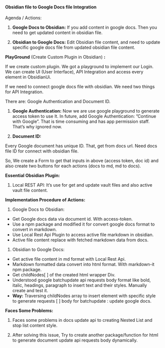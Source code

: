 #### Obsidian file to Google Docs file Integration

Agenda / Actions:

1.  **Google Docs to Obsidian:** If you add content in google docs. Then you need to get updated content in obsidian file.

1.  **Obsidian to Google Docs:** Edit Obsidian file content, and need to update specific google docs file from updated obsidian file content.

**PlayGround** (Create Custom Plugin in Obsidian) **:**

If we create custom plugin. We got a playground to implement our Login. We can create UI (User Interface), API Integration and access every element in ObsidianUi.

If we need to connect google docs file with obsidian. We need two things for API Integration.

There are: Google Authentication and Document ID.

1.  **Google Authentication:**
    Now we are use google playground to generate access token to use It. In future, add Google Authentication: ”Continue with Google”. That is time consuming and has app permission staff. That’s why ignored now.

1.  **Document ID:**

Every Google document has unique ID. That, get from docs url. Need docs file ID for connect with obsidian file.

So, We create a Form to get that inputs in above (access token, doc id) and also create two buttons for each actions (docs to md, md to docs).

**Essential Obsidian Plugin:**

1. Local REST API: It’s use for get and update vault files and also active vault file content.

**Implementation Procedure of Actions:**

1. Google Docs to Obsidian:

- Get Google docs data via document id. With access-token.
- Use a npm package and modified it for convert google docs format to convert in markdown.
- Use Local Rest Api Plugin to access active file markdown in obsidian.
- Active file content replace with fetched markdown data from docs.

1. Obsidian to Google Docs:

- Get active file content in md format with Local Rest Api.
- Markdown formatted data convert into html format. With markdown-it npm package.
- Get childNodes[ ] of the created html wrapper Div.
- Understood google batchupdate api requests body format like bold, italic, headings, paragraph to insert text and their styles. Manually create and test it.
- **Way:** Traversing childNodes array to insert element with specific style to generate requests [ ] body for batchupdate : update google docs.

**Faces Some Problems:**

1. Faces some problems in docs update api to creating Nested List and stop list content style.

2. After solving this issue, Try to create another package/function for html to generate document update api requests body dynamically.
